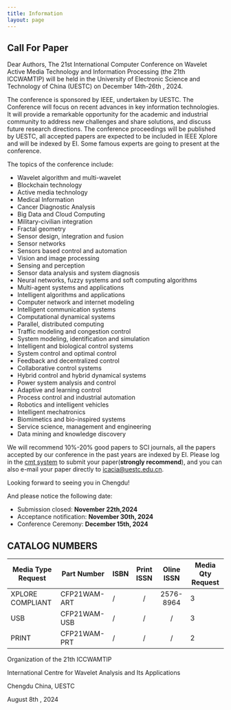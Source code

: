 ```yaml
---
title: Information
layout: page
---
```


## Call For Paper

Dear Authors,
The 21st International Computer Conference on Wavelet Active Media Technology and Information Processing (the 21th ICCWAMTIP) will be held in the University of Electronic Science and Technology of China (UESTC) on December 14th-26th , 2024.

The conference is sponsored by IEEE, undertaken by UESTC. The Conference will focus on recent advances in key information technologies. It will provide a remarkable opportunity for the academic and industrial community to address new challenges and share solutions, and discuss future research directions.
The conference proceedings will be published by UESTC, all accepted papers are expected to be included in IEEE Xplore and will be indexed by EI. Some famous experts are going to present at the conference.

The topics of the conference include:
- Wavelet algorithm and multi-wavelet
- Blockchain technology
- Active media technology
- Medical Information
- Cancer Diagnostic Analysis
- Big Data and Cloud Computing
- Military-civilian integration
- Fractal geometry
- Sensor design, integration and fusion
- Sensor networks
- Sensors based control and automation
- Vision and image processing
- Sensing and perception
- Sensor data analysis and system diagnosis
- Neural networks, fuzzy systems and soft computing algorithms
- Multi-agent systems and applications
- Intelligent algorithms and applications
- Computer network and internet modeling
- Intelligent communication systems
- Computational dynamical systems
- Parallel, distributed computing
- Traffic modeling and congestion control
- System modeling, identification and simulation
- Intelligent and biological control systems
- System control and optimal control
- Feedback and decentralized control
- Collaborative control systems
- Hybrid control and hybrid dynamical systems
- Power system analysis and control
- Adaptive and learning control
- Process control and industrial automation
- Robotics and intelligent vehicles
- Intelligent mechatronics
- Biomimetics and bio-inspired systems
- Service science, management and engineering
- Data mining and knowledge discovery

We will recommend 10%-20% good papers to SCI journals, all the papers accepted by our conference in the past years are indexed by EI.
Please log in the [cmt system](https://cmt3.research.microsoft.com/ICCWAMTIP2020) to submit your paper(**strongly recommend**), and you can also e-mail your paper directly to icacia@uestc.edu.cn.

Looking forward to seeing you in Chengdu!

And please notice the following date:
- Submission closed: **November 22th,2024**
- Acceptance notification: **November 30th, 2024**
- Conference Ceremony: **December 15th, 2024**

## CATALOG NUMBERS

Media Type Request | Part Number  | ISBN | Print ISSN | Oline ISSN | Media Qty Request
-------------------|--------------|------|:----------:|:----------:|------------------
XPLORE COMPLIANT   | CFP21WAM-ART |   /  |     /      | 2576-8964  | 3
USB                | CFP21WAM-USB |   /  |     /      |     /      | 3
PRINT              | CFP21WAM-PRT |   /  |     /      |     /      | 2


Organization of the 21th ICCWAMTIP

International Centre for Wavelet Analysis and Its Applications

Chengdu China, UESTC

August 8th , 2024

